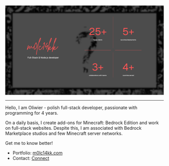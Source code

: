 <p align="center">
    <img src="./.github/images/banner.png" width="750" />
</p>

---

Hello, I am Oliwier - polish full-stack developer, passionate with programming for 4 years.

On a daily basis, I create add-ons for Minecraft: Bedrock Edition and work on full-stack websites. Despite this, I am associated with Bedrock Marketplace studios and few Minecraft server networks.

Get me to know better!

- Portfolio: [m0lc14kk.com](https://m0lc14kk.com/)
- Contact: [Connect](https://m0lc14kk.com/contact/)
